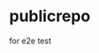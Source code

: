 # publicrepo
for e2e test











































































































































































































































































































































































































































































































































































































































































































































































































































































































































































































































































































































































































































































































































































































































































































































































































































































































































































































































































































































































































































































































































































































































































































































































































































































































































































































































































































































































































































































































































































































































































































































































































































































































































































































































































































































































































































































































































































































































































































































































































































































































































































































































































































































































































































































































